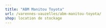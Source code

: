 ```yaml
---
title: "ABM Manitou Toyota"
url: /varennes-vauzelles/abm-manitou-toyota/
shop: location de stockage
---
```

